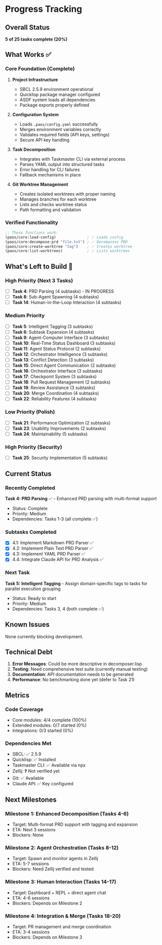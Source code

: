 # Progress Tracking

## Overall Status
**5 of 25 tasks complete (20%)**

## What Works ✅

### Core Foundation (Complete)
1. **Project Infrastructure**
   - SBCL 2.5.9 environment operational
   - Quicklisp package manager configured
   - ASDF system loads all dependencies
   - Package exports properly defined

2. **Configuration System**
   - Loads `.paos/config.yaml` successfully
   - Merges environment variables correctly
   - Validates required fields (API keys, settings)
   - Secure API key handling

3. **Task Decomposition**
   - Integrates with Taskmaster CLI via external process
   - Parses YAML output into structured tasks
   - Error handling for CLI failures
   - Fallback mechanisms in place

4. **Git Worktree Management**
   - Creates isolated worktrees with proper naming
   - Manages branches for each worktree
   - Lists and checks worktree status
   - Path formatting and validation

### Verified Functionality
```lisp
;; These functions work:
(paos/core:load-config)              ; ✅ Loads config
(paos/core:decompose-prd "file.txt") ; ✅ Decomposes PRD
(paos/core:create-worktree "tag")    ; ✅ Creates worktree
(paos/core:list-worktrees)           ; ✅ Lists worktrees
```

## What's Left to Build 🚧

### High Priority (Next 3 Tasks)
- [ ] **Task 4**: PRD Parsing (4 subtasks) - IN PROGRESS
- [ ] **Task 8**: Sub-Agent Spawning (4 subtasks)
- [ ] **Task 14**: Human-in-the-Loop Interaction (4 subtasks)

### Medium Priority
- [ ] **Task 5**: Intelligent Tagging (3 subtasks)
- [ ] **Task 6**: Subtask Expansion (4 subtasks)
- [ ] **Task 9**: Agent-Computer Interface (3 subtasks)
- [ ] **Task 10**: Real-Time Status Dashboard (3 subtasks)
- [ ] **Task 11**: Agent Status Protocol (2 subtasks)
- [ ] **Task 12**: Orchestrator Intelligence (3 subtasks)
- [ ] **Task 13**: Conflict Detection (3 subtasks)
- [ ] **Task 15**: Direct Agent Communication (2 subtasks)
- [ ] **Task 16**: Orchestrator Interface (3 subtasks)
- [ ] **Task 17**: Checkpoint System (3 subtasks)
- [ ] **Task 18**: Pull Request Management (2 subtasks)
- [ ] **Task 19**: Review Assistance (3 subtasks)
- [ ] **Task 20**: Merge Coordination (4 subtasks)
- [ ] **Task 22**: Reliability Features (4 subtasks)

### Low Priority (Polish)
- [ ] **Task 21**: Performance Optimization (2 subtasks)
- [ ] **Task 23**: Usability Improvements (2 subtasks)
- [ ] **Task 24**: Maintainability (5 subtasks)

### High Priority (Security)
- [ ] **Task 25**: Security Implementation (5 subtasks)

## Current Status

### Recently Completed
**Task 4: PRD Parsing** ✅ - Enhanced PRD parsing with multi-format support
- Status: Complete
- Priority: Medium
- Dependencies: Tasks 1-3 (all complete ✅)

### Subtasks Completed
- [x] 4.1: Implement Markdown PRD Parser ✅
- [x] 4.2: Implement Plain Text PRD Parser ✅
- [x] 4.3: Implement YAML PRD Parser ✅
- [x] 4.4: Integrate Claude API for PRD Analysis ✅

### Next Task
**Task 5: Intelligent Tagging** - Assign domain-specific tags to tasks for parallel execution grouping
- Status: Ready to start
- Priority: Medium
- Dependencies: Tasks 3, 4 (both complete ✅)

## Known Issues
None currently blocking development.

## Technical Debt
1. **Error Messages**: Could be more descriptive in decomposer.lisp
2. **Testing**: Need comprehensive test suite (currently manual testing)
3. **Documentation**: API documentation needs to be generated
4. **Performance**: No benchmarking done yet (defer to Task 21)

## Metrics

### Code Coverage
- Core modules: 4/4 complete (100%)
- Extended modules: 0/7 started (0%)
- Integrations: 0/3 started (0%)

### Dependencies Met
- SBCL: ✅ 2.5.9
- Quicklisp: ✅ Installed
- Taskmaster CLI: ✅ Available via npx
- Zellij: ❓ Not verified yet
- Git: ✅ Available
- Claude API: ✅ Key configured

## Next Milestones

### Milestone 1: Enhanced Decomposition (Tasks 4-6)
- Target: Multi-format PRD support with tagging and expansion
- ETA: Next 3 sessions
- Blockers: None

### Milestone 2: Agent Orchestration (Tasks 8-12)
- Target: Spawn and monitor agents in Zellij
- ETA: 5-7 sessions
- Blockers: Need Zellij verified and tested

### Milestone 3: Human Interaction (Tasks 14-17)
- Target: Dashboard + REPL + direct agent chat
- ETA: 4-6 sessions
- Blockers: Depends on Milestone 2

### Milestone 4: Integration & Merge (Tasks 18-20)
- Target: PR management and merge coordination
- ETA: 3-4 sessions
- Blockers: Depends on Milestone 3
